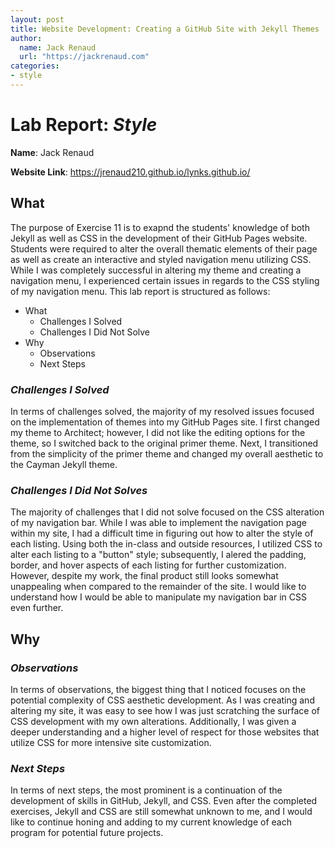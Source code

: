 ```yaml
---
layout: post
title: Website Development: Creating a GitHub Site with Jekyll Themes
author:
  name: Jack Renaud
  url: "https://jackrenaud.com"
categories:
- style 
---
```

# Lab Report: ***Style***
**Name**: Jack Renaud

**Website Link**: https://jrenaud210.github.io/lynks.github.io/

## **What**
The purpose of Exercise 11 is to exapnd the students' knowledge of both Jekyll as well as CSS in the development of their GitHub Pages website. Students were required to alter the overall thematic elements of their page as well as create an interactive and styled navigation menu utilizing CSS. While I was completely successful in altering my theme and creating a navigation menu, I experienced certain issues in regards to the CSS styling of my navigation menu. This lab report is structured as follows:
* What
  * Challenges I Solved
  * Challenges I Did Not Solve
*  Why
   *  Observations
   *  Next Steps

### *Challenges I Solved*
In terms of challenges solved, the majority of my resolved issues focused on the implementation of themes into my GitHub Pages site. I first changed my theme to Architect; however, I did not like the editing options for the theme, so I switched back to the original primer theme. Next, I transitioned from the simplicity of the primer theme and changed my overall aesthetic to the Cayman Jekyll theme. 

### *Challenges I Did Not Solves*
The majority of challenges that I did not solve focused on the CSS alteration of my navigation bar. While I was able to implement the navigation page within my site, I had a difficult time in figuring out how to alter the style of each listing. Using both the in-class and outside resources, I utilized CSS to alter each listing to a "button" style; subsequently, I alered the padding, border, and hover aspects of each listing for further customization. However, despite my work, the final product still looks somewhat unappealing when compared to the remainder of the site. I would like to understand how I would be able to manipulate my navigation bar in CSS even further. 

## **Why**

### *Observations*
In terms of observations, the biggest thing that I noticed focuses on the potential complexity of CSS aesthetic development. As I was creating and altering my site, it was easy to see how I was just scratching the surface of CSS development with my own alterations. Additionally, I was given a deeper understanding and a higher level of respect for those websites that utilize CSS for more intensive site customization. 

### *Next Steps*

In terms of next steps, the most prominent is a continuation of the development of skills in GitHub, Jekyll, and CSS. Even after the completed exercises, Jekyll and CSS are still somewhat unknown to me, and I would like to continue honing and adding to my current knowledge of each program for potential future projects. 

